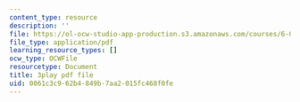 ```yaml
---
content_type: resource
description: ''
file: https://ol-ocw-studio-app-production.s3.amazonaws.com/courses/6-042j-mathematics-for-computer-science-spring-2015/0061c3c962b4849b7aa2015fc468f0fe_CAKSh3M0y8k.pdf
file_type: application/pdf
learning_resource_types: []
ocw_type: OCWFile
resourcetype: Document
title: 3play pdf file
uid: 0061c3c9-62b4-849b-7aa2-015fc468f0fe
---
```

